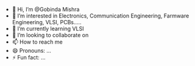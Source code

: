 - 👋 Hi, I’m @Gobinda Mishra
- 👀 I’m interested in Electronics, Communication Engineering, Farmware Engineering, VLSI, PCBs.....
- 🌱 I’m currently learning VLSI
- 💞️ I’m looking to collaborate on 
- 📫 How to reach me
- 😄 Pronouns: ...
- ⚡ Fun fact: ...

<!---
gobs-623/gobs-623 is a ✨ special ✨ repository because its `README.md` (this file) appears on your GitHub profile.
You can click the Preview link to take a look at your changes.
--->
